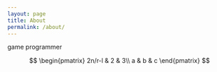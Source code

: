 ```yaml
---
layout: page
title: About
permalink: /about/
---
```


game programmer

$$
\begin{pmatrix}
2n/r-l & 2 & 3\\
a & b & c
\end{pmatrix}
$$
